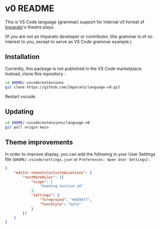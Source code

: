 # v0 README

This is VS Code language (grammar) support for internal v0 format of [Imparato](https://www.imparato.io)'s theatre plays.

(If you are not an Imparato developer or contributor, this grammar is of no interest to you, except to serve as VS Code grammar example.)

## Installation

Currently, this package is not published in the VS Code marketplace. Instead, clone this repository :

```sh
cd $HOME/.vscode/extensions
git clone https://github.com/Imparato/language-v0.git
```

Restart vscode.

## Updating

```sh
cd $HOME/.vscode/extensions/language-v0
git pull origin main
```

## Theme improvements

In order to improve display, you can add the following in your User Settings file (`$HOME/.vscode/settings.json` or `Preferences: Open User Settings`) :

```json
{
    "editor.tokenColorCustomizations": {
        "textMateRules": [{
            "scope": [
                "heading.section.v0"
            ],
            "settings": {
                "foreground": "#dd9977",
                "fontStyle": "bold"
            }
        }]
    }
}
```

